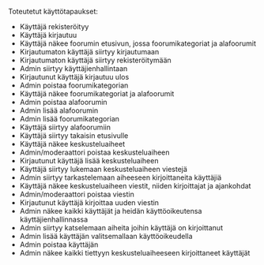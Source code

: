 Toteutetut käyttötapaukset:
- Käyttäjä rekisteröityy
- Käyttäjä kirjautuu
- Käyttäjä näkee foorumin etusivun, jossa foorumikategoriat ja alafoorumit
- Kirjautumaton käyttäjä siirtyy kirjautumaan
- Kirjautumaton käyttäjä siirtyy rekisteröitymään
- Admin siirtyy käyttäjienhallintaan
- Kirjautunut käyttäjä kirjautuu ulos
- Admin poistaa foorumikategorian
- Käyttäjä näkee foorumikategoriat ja alafoorumit
- Admin poistaa alafoorumin
- Admin lisää alafoorumin
- Admin lisää foorumikategorian
- Käyttäjä siirtyy alafoorumiin
- Käyttäjä siirtyy takaisin etusivulle
- Käyttäjä näkee keskusteluaiheet
- Admin/moderaattori poistaa keskusteluaiheen
- Kirjautunut käyttäjä lisää keskusteluaiheen
- Käyttäjä siirtyy lukemaan keskusteluaiheen viestejä
- Admin siirtyy tarkastelemaan aiheeseen kirjoittaneita käyttäjiä
- Käyttäjä näkee keskusteluaiheen viestit, niiden kirjoittajat ja ajankohdat
- Admin/moderaattori poistaa viestin
- Kirjautunut käyttäjä kirjoittaa uuden viestin
- Admin näkee kaikki käyttäjät ja heidän käyttöoikeutensa käyttäjienhallinnassa
- Admin siirtyy katselemaan aiheita joihin käyttäjä on kirjoittanut
- Admin lisää käyttäjän valitsemallaan käyttöoikeudella
- Admin poistaa käyttäjän
- Admin näkee kaikki tiettyyn keskusteluaiheeseen kirjoittaneet käyttäjät

